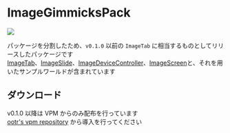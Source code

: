 # ImageGimmicksPack

[![](https://img.shields.io/badge/GitHub-o--tr/jp.ootr.ImageGimmicksPack-181717.svg?logo=github&style=flat)](https://github.com/o-tr/jp.ootr.ImageGimmicksPack)

パッケージを分割したため、`v0.1.0` 以前の `ImageTab` に相当するものとしてリリースしたパッケージです  
[ImageTab](/docs/Packages/ImageTab/)、[ImageSlide](/docs/Packages/ImageScreen/)、[ImageDeviceController](/docs/Packages/ImageDeviceController/)、[ImageScreen](/docs/Packages/ImageScreen/)と、それを用いたサンプルワールドが含まれています

## ダウンロード

v0.1.0 以降は VPM からのみ配布を行っています  
[ootr's vpm repository](/docs/vpm) から導入を行ってください
